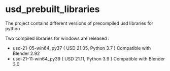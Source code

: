 # usd_prebuilt_libraries
The project contains different versions of precompiled usd libraries for python

Two compiled libraries for windows are released :
- usd-21-05-win64_py37 ( USD 21.05, Python 3.7 ) Compatible with Blender 2.92
- usd-21-11-win64_py39 ( USD 21.11, Python 3.9 ) Compatible with Blender 3.0
